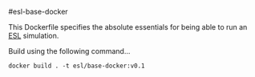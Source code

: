 #esl-base-docker

This Dockerfile specifies the absolute essentials for being able to run an [ESL](https://github.com/EconomicSL) simulation.

Build using the following command...

`docker build . -t esl/base-docker:v0.1`
